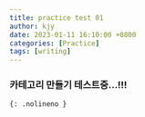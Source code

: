```yaml
---
title: practice test 01
author: kjy
date: 2023-01-11 16:10:00 +0800
categories: [Practice]
tags: [writing]
---
```


### 카테고리 만들기 테스트중...!!!
```
{: .nolineno }
